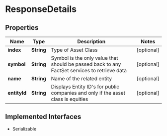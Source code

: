 

# ResponseDetails


## Properties

Name | Type | Description | Notes
------------ | ------------- | ------------- | -------------
**index** | **String** | Type of Asset Class |  [optional]
**symbol** | **String** | Symbol is the only value that should be passed back to any FactSet services to retrieve data  |  [optional]
**name** | **String** | Name of the related entity |  [optional]
**entityId** | **String** | Displays Entity ID&#39;s for public companies and only if the asset class is equities  |  [optional]


## Implemented Interfaces

* Serializable


